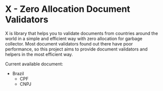 # X - Zero Allocation Document Validators

X is library that helps you to validate documents from countries around the world in a simple and efficient way with zero allocation for garbage collector.
Most document validators found out there have poor performance, so this project aims to provide document validators and helpers in the most efficient way.

Current available document:

- Brazil
  - CPF
  - CNPJ 
